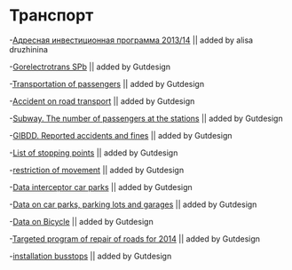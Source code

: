 Транспорт
======
-[Адресная инвестиционная программа 2013/14]( http://gov.spb.ru/static/writable/ckeditor/uploads/2012/10/02/Adresnaja-investicionnaja-programma-na-2012-god-i-na-planovyj-period-2013-i-2014-godov.pdf) || added by alisa druzhinina

-[Gorelectrotrans SPb](http://www.electrotrans.spb.ru/116/page8.html) || added by Gutdesign 

-[Transportation of passengers](http://petrostat.gks.ru/wps/wcm/connect/rosstat_ts/petrostat/resources/58caa0804132c8b4968ef7367ccd0f13/02pass_o.pdf) || added by Gutdesign 

-[Accident on road transport](http://petrostat.gks.ru/wps/wcm/connect/rosstat_ts/petrostat/resources/0a868f004d2bfc73b55ebdf30c79bfa3/03dtp_o.pdf) || added by Gutdesign 

-[Subway. The number of passengers at the stations](http://www.metro-spb.ru/statistika.htm#1) || added by Gutdesign 

-[GIBDD. Reported accidents and fines](http://www.gibdd.ru/stat/) || added by Gutdesign 

-[List of stopping points](http://data.gov.spb.ru/datasets/6294/) || added by Gutdesign 

-[restriction of movement](http://www.gati-online.ru/index.php?option=com_content&view=article&id=70&Itemid=74) || added by Gutdesign 

-[Data interceptor car parks](http://www.gcag-test.ru/%D0%BF%D0%B5%D1%80%D0%B5%D1%85%D0%B2%D0%B0%D1%82%D1%8B%D0%B2%D0%B0%D1%8E%D1%89%D0%B8%D0%B5-%D0%B0%D0%B2%D1%82%D0%BE%D1%81%D1%82%D0%BE%D1%8F%D0%BD%D0%BA%D0%B8) || added by Gutdesign 

-[Data on car parks, parking lots and garages](http://data.gov.spb.ru/datasets/6780/) || added by Gutdesign 

-[Data on Bicycle](http://www.velobike-spb.ru/LocationsMap.aspx) || added by Gutdesign 

-[Targeted program of repair of roads for 2014](http://data.gov.spb.ru/datasets/6073/) || added by Gutdesign 

-[installation busstops](http://data.gov.spb.ru/datasets/5925/) || added by Gutdesign 

